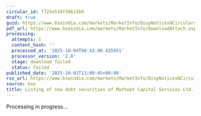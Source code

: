 ```yaml
---
circular_id: f725e518f36615b0
draft: true
guid: https://www.bseindia.com/markets/MarketInfo/DispNoticesNCirculars.aspx?Noticeid={B13B4075-8352-481B-9C97-A81A969142AD}&noticeno=20251003-42&dt=10/03/2025&icount=42&totcount=73&flag=0
pdf_url: https://www.bseindia.com/markets/MarketInfo/DownloadAttach.aspx?id=20251003-42&attachedId=
processing:
  attempts: 1
  content_hash: ''
  processed_at: '2025-10-04T06:43:00.435951'
  processor_version: '2.0'
  stage: download_failed
  status: failed
published_date: '2025-10-03T13:09:45+00:00'
rss_url: https://www.bseindia.com/markets/MarketInfo/DispNoticesNCirculars.aspx?Noticeid={B13B4075-8352-481B-9C97-A81A969142AD}&noticeno=20251003-42&dt=10/03/2025&icount=42&totcount=73&flag=0
source: bse
title: Listing of new debt securities of Muthoot Capital Services Ltd.
---
```


Processing in progress...